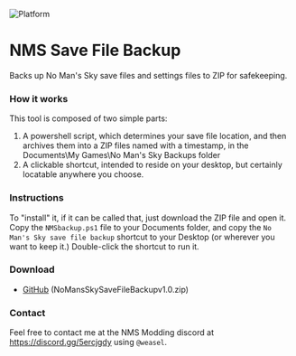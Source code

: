 ![Platform](https://img.shields.io/badge/platform-windows-lightgrey)

# NMS Save File Backup
Backs up No Man's Sky save files and settings files to ZIP for safekeeping.

### How it works
This tool is composed of two simple parts:
1. A powershell script, which determines your save file location, and then archives them into a ZIP files named with a timestamp, in the Documents\My Games\No Man's Sky Backups folder
2. A clickable shortcut, intended to reside on your desktop, but certainly locatable anywhere you choose.

### Instructions
To "install" it, if it can be called that, just download the ZIP file and open it.  Copy the `NMSbackup.ps1` file to your Documents folder, and copy the `No Man's Sky save file backup` shortcut to your Desktop (or wherever you want to keep it.)  Double-click the shortcut to run it.

### Download
* [GitHub](https://github.com/weasel-nms/NMS-save-file-backup/releases/download/v1.0/NoMansSkySaveFileBackupv1.0.zip) (NoMansSkySaveFileBackupv1.0.zip)

### Contact
Feel free to contact me at the NMS Modding discord at https://discord.gg/5ercjgdy using `@weasel`.
